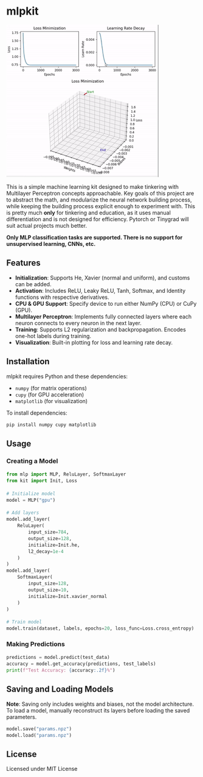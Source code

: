 # mlpkit

![Demo of mlpkit graphs](res/demo.gif)

This is a simple machine learning kit designed to make tinkering with Multilayer Perceptron concepts approachable. Key goals of this project are to abstract the math, and modularize the neural network building process, while keeping the building process explicit enough to experiment with. This is pretty much **only** for tinkering and education, as it uses manual differentiation and is not designed for efficiency. Pytorch or Tinygrad will suit actual projects much better.

**Only MLP classification tasks are supported. There is no support for unsupervised learning, CNNs, etc.**

## Features

- **Initialization**: Supports He, Xavier (normal and uniform), and customs can be added.
- **Activation**: Includes ReLU, Leaky ReLU, Tanh, Softmax, and Identity functions with respective derivatives.
- **CPU & GPU Support**: Specify device to run either NumPy (CPU) or CuPy (GPU).
- **Multilayer Perceptron**: Implements fully connected layers where each neuron connects to every neuron in the next layer.
- **Training**: Supports L2 regularization and backpropagation. Encodes one-hot labels during training.
- **Visualization**: Built-in plotting for loss and learning rate decay.

## Installation

mlpkit requires Python and these dependencies:

- `numpy` (for matrix operations)
- `cupy` (for GPU acceleration)
- `matplotlib` (for visualization)

To install dependencies:

```sh
pip install numpy cupy matplotlib
```

## Usage

### Creating a Model

```python
from mlp import MLP, ReluLayer, SoftmaxLayer
from kit import Init, Loss

# Initialize model
model = MLP("gpu")

# Add layers
model.add_layer(
    ReluLayer(
        input_size=784, 
        output_size=128,
        initialize=Init.he,
        l2_decay=1e-4
    )
)
model.add_layer(
    SoftmaxLayer(
        input_size=128, 
        output_size=10,
        initialize=Init.xavier_normal
    )
)

# Train model
model.train(dataset, labels, epochs=20, loss_func=Loss.cross_entropy)
```

### Making Predictions

```python
predictions = model.predict(test_data)
accuracy = model.get_accuracy(predictions, test_labels)
print(f"Test Accuracy: {accuracy:.2f}%")
```

## Saving and Loading Models
**Note**: Saving only includes weights and biases, not the model architecture. To load a model, manually reconstruct its layers before loading the saved parameters.

```python
model.save("params.npz")
model.load("params.npz")
```

## License
Licensed under MIT License
